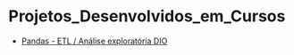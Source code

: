 # Projetos_Desenvolvidos_em_Cursos

- [Pandas - ETL / Análise exploratória DIO](https://github.com/EZanghi/Projetos_Desenvolvidos_em_Cursos/tree/main/Projeto_Pandas_DIO)

